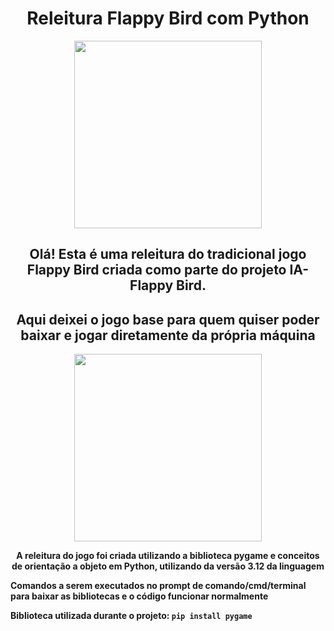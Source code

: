 <h1 align='center'> Releitura Flappy Bird com Python </h1> 
  
<div align='center'>
<img src='https://github.com/Rodrigo-L-Oliveira/Flappy_Bird_Python/assets/99633470/a1a52b5d-d072-48f5-abdf-65ce497a7720' width="300"/>
</div>

<h2 align="center"> Olá! Esta é uma releitura do tradicional jogo Flappy Bird criada como parte do projeto IA-Flappy Bird. </h2>
<h2 align="center"> Aqui deixei o jogo base para quem quiser poder baixar e jogar diretamente da própria máquina </h2>

<div align='center'>
<img src='https://github.com/Rodrigo-L-Oliveira/Flappy_Bird_Python/assets/99633470/fbbd89de-36e1-484c-95d4-89c5a3b96b00' width="300"/>
</div>

<p align='center'>
<b>
  A releitura do jogo foi criada utilizando a biblioteca pygame e conceitos de orientação a objeto em Python, utilizando da versão 3.12 da linguagem
  
  Comandos a serem executados no prompt de comando/cmd/terminal para baixar as bibliotecas e o código funcionar normalmente

  Biblioteca utilizada durante o projeto:
  `pip install pygame`
</b>
</p>
